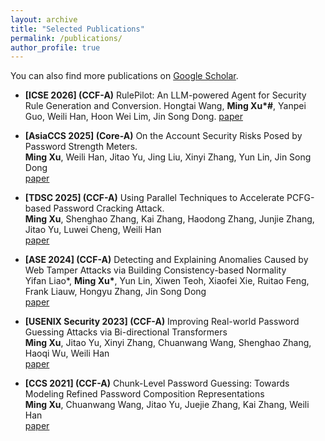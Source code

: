 ```yaml
---
layout: archive
title: "Selected Publications"
permalink: /publications/
author_profile: true
---
```

You can also find more publications on [Google Scholar](https://scholar.google.com/citations?hl=en&user=7zMod48AAAAJ).

- **[ICSE 2026] (CCF-A)** RulePilot: An LLM-powered Agent for Security Rule Generation and Conversion. 
  Hongtai Wang, **Ming Xu\*\#**, Yanpei Guo, Weili Han, Hoon Wei Lim, Jin Song Dong.
  [paper](https://ming-xu-research.github.io/files/Rule_Gen_ICSE.pdf)

- **[AsiaCCS 2025] (Core-A)** On the Account Security Risks Posed by Password Strength Meters.                                        
  **Ming Xu**, Weili Han, Jitao Yu, Jing Liu, Xinyi Zhang, Yun Lin, Jin Song Dong  
  [paper](https://arxiv.org/abs/2505.08292)
  
- **[TDSC 2025] (CCF-A)** Using Parallel Techniques to Accelerate PCFG-based Password Cracking Attack.  
  **Ming Xu**, Shenghao Zhang, Kai Zhang, Haodong Zhang, Junjie Zhang, Jitao Yu, Luwei Cheng, Weili Han  
  [paper](https://github.com/Ming-Xu-research/Ming-Xu-research.github.io/blob/master/_data/Parallel_PCFG_TDSC.pdf)

- **[ASE 2024] (CCF-A)** Detecting and Explaining Anomalies Caused by Web Tamper Attacks via Building Consistency-based Normality <br>
  Yifan Liao\*, **Ming Xu\***, Yun Lin, Xiwen Teoh, Xiaofei Xie, Ruitao Feng, Frank Liauw, Hongyu Zhang, Jin Song Dong   
  [paper](https://jasonbourne1998.github.io/data/ASE24.pdf)
  
- **[USENIX Security 2023] (CCF-A)** Improving Real-world Password Guessing Attacks via Bi-directional Transformers <br>
  **Ming Xu**, Jitao Yu, Xinyi Zhang, Chuanwang Wang, Shenghao Zhang, Haoqi Wu, Weili Han <br>
  [paper](https://www.usenix.org/conference/usenixsecurity23/presentation/xu-ming)

- **[CCS 2021] (CCF-A)** Chunk-Level Password Guessing: Towards Modeling Refined Password Composition Representations <br>
  **Ming Xu**, Chuanwang Wang, Jitao Yu, Juejie Zhang, Kai Zhang, Weili Han <br> [paper](https://dl.acm.org/doi/10.1145/3460120.3484743)
